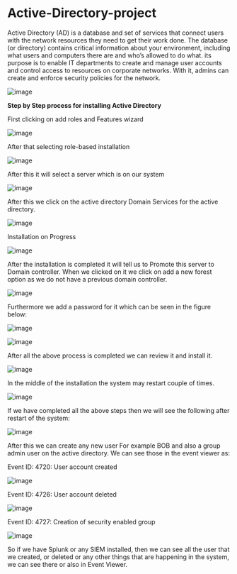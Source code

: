 <h1>Active-Directory-project</h1>

Active Directory (AD) is a database and set of services that connect users with the network resources they need to get their work done. The database (or directory) contains critical information about your environment, including what users and computers there are and who’s allowed to do what. its purpose is to enable IT departments to create and manage user accounts and control access to resources on corporate networks. With it, admins can create and enforce security policies for the network.

![image](https://github.com/user-attachments/assets/6e0ddebe-b40b-43c0-98fd-f667626a8c97)

<b>Step by Step process for installing Active Directory</b>

First clicking on add roles and Features wizard

![image](https://github.com/user-attachments/assets/0ae9e403-8ce5-4843-ab04-8ba8ea42e17a)

After that selecting role-based installation

![image](https://github.com/user-attachments/assets/f7aa59fe-6770-49e8-b09e-abb83510edcf)


After this it will select a server which is on our system

![image](https://github.com/user-attachments/assets/aba887dd-da40-4d1e-a0d2-ce1234a15eb9)

After this we click on the active directory Domain Services for the active directory.

![image](https://github.com/user-attachments/assets/27b53a6f-f111-4fcf-958b-8e008609ac77)

Installation on Progress

![image](https://github.com/user-attachments/assets/656cf48f-a4d3-4fb6-bf90-a1e785b94d1d)

After the installation is completed it will tell us to Promote this server to Domain controller. When we clicked on it we click on add a new forest option as we do not have a previous domain controller.

![image](https://github.com/user-attachments/assets/698463c4-801d-4ce3-a1d0-982e7e2a7112)

Furthermore we add a password for it which can be seen in the figure below:

![image](https://github.com/user-attachments/assets/daebd8a2-1080-4f32-ad38-41bb43157166)

![image](https://github.com/user-attachments/assets/67744123-ca0f-4957-b8b9-46ea0513b60c)

After all the above process is completed we can review it and install it.

![image](https://github.com/user-attachments/assets/761b4fc6-50e3-4a48-892c-55eee79a1206)

In the middle of the installation the system may restart couple of times.

![image](https://github.com/user-attachments/assets/906b490b-5e86-43b0-8710-a42b51ba203c)


If we have completed all the above steps then we will see the following after restart of the system:

![image](https://github.com/user-attachments/assets/799f42a7-6a99-4667-8c58-7399305fa890)

After this we can create any new user For example BOB and also a group admin user on the active directory. We can see those in the event viewer as:

Event ID: 4720: User account created

![image](https://github.com/user-attachments/assets/ea651df9-a6cd-42d0-b8a4-1a2c6cf8b449)


Event ID: 4726: User account deleted

![image](https://github.com/user-attachments/assets/369a0ad9-cf8b-4713-acff-764231e2f04c)


Event ID: 4727: Creation of security enabled group

![image](https://github.com/user-attachments/assets/69cfb6a9-3c68-49ef-b55e-bf8d23db7431)

So if we have Splunk or any SIEM installed, then we can see all the user that we created, or deleted or any other things that are happening in the system, we can see there or also in Event Viewer.









